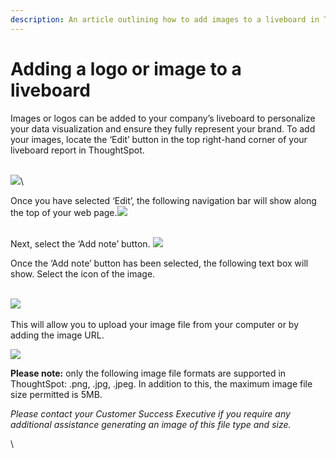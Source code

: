 ```yaml
---
description: An article outlining how to add images to a liveboard in ThoughtSpot.
---
```


# Adding a logo or image to a liveboard

Images or logos can be added to your company’s liveboard to personalize your data visualization and ensure they fully represent your brand. To add your images, locate the ‘Edit’ button in the top right-hand corner of your liveboard report in ThoughtSpot.&#x20;

\
![](https://lh7-us.googleusercontent.com/u4anQNuj7RqFpJ4qenR3MDXF0ipTgMTKW0D7rtHolEKCGPBFm\_3707KxyIPLpEc9hJ5wJ8-BplY-4Ze15Wme67aBR-zs85WK9vAB7XV9hmQZXUYzYwZdgeAe2QOmK3gQ5FUlw1McL\_niLrg8NEYVO-w)\


Once you have selected ‘Edit’, the following navigation bar will show along the top of your web page.![](https://lh7-us.googleusercontent.com/nS5up45BS51w4pA79CSOH5G86jm6oHw04irfAHHc-1WS6lWB7J9DA7xVhHtJ5WhV6PciWr8mlmrGrp94\_gyOuNpEPaD2wg7URcMoAC5rESj0RuesLC1lb5akAsYDCN767wlUdTMawC3Qz6cc1sFc7RA)

\
Next, select the ‘Add note’ button. ![](https://lh7-us.googleusercontent.com/gfXJdw5K-5bVkjPpoKzyQQti4uoTCnTg8HuH8qkls34nCA0V-6J-r4VRurXk4\_Yz9g2kUgSjtJAtzhwL4FkUmneEkIhuxXsGAPpRfDABrA1bEi8R3MxWlS4YM6fOMYeIYOj-RnOuSnjZk4Mlm4jBKtw)



Once the ‘Add note’ button has been selected, the following text box will show. Select the icon of the image.

\
![](https://lh7-us.googleusercontent.com/r0VzWejuGsLQ8kqszj5AZxpSX260xmdebl9dPSOix-sgSFEDKtg4BjNH93xPjHXfzAng-Yq1PUKTXgo7Dw7SnUsUrhyGkdh2pzP6boK\_nijLmSuOBh5phjHMfDcbp3vnVcluAbrftgloaoEd2MRYNug)\
\
This will allow you to upload your image file from your computer or by adding the image URL.

![](https://lh7-us.googleusercontent.com/Hrh5OyuGKxvCFvmAGam-HT8Kmhy1xwkU3r49ctBcXVMMG\_bkXHAStm0YVumJQ\_ue6rTGHUcysScaVfxngkS7mDNRRTcq-5q9mBRuXCAs0bJbL6qQBBnKeHkLf5WFrclyvggEbWyyQGk0itF0giYseYA)

**Please note:** only the following image file formats are supported in ThoughtSpot: .png, .jpg, .jpeg. In addition to this, the maximum image file size permitted is 5MB.&#x20;



_Please contact your Customer Success Executive if you require any additional assistance generating an image of this file type and size._&#x20;

\


